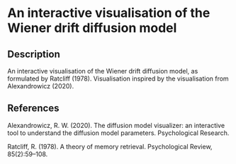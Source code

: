# An interactive visualisation of the Wiener drift diffusion model

## Description

An interactive visualisation of the Wiener drift diffusion model, as formulated by Ratcliff (1978). Visualisation inspired by the visualisation from Alexandrowicz (2020).

## References

Alexandrowicz, R. W. (2020). The diffusion model visualizer: an interactive tool to understand the diffusion model parameters. Psychological Research.

Ratcliff, R. (1978). A theory of memory retrieval. Psychological Review, 85(2):59–108.
